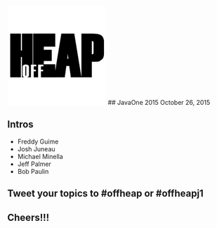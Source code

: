 <img src="images/offheap.jpg"/>
## JavaOne 2015 October 26, 2015 



## Intros

* Freddy Guime
* Josh Juneau
* Michael Minella
* Jeff Palmer
* Bob Paulin



## Tweet your topics to #offheap or #offheapj1



## Cheers!!!
